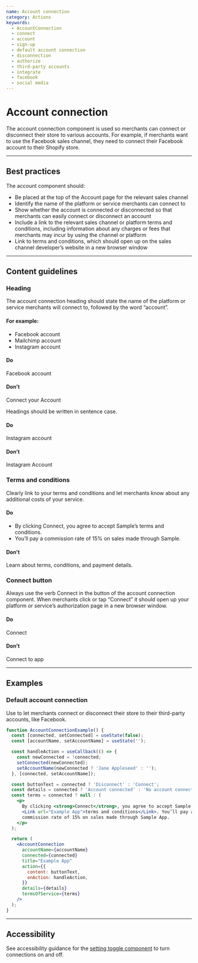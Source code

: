 ```yaml
---
name: Account connection
category: Actions
keywords:
  - AccountConnection
  - connect
  - account
  - sign-up
  - default account connection
  - disconnection
  - authorize
  - third-party accounts
  - integrate
  - facebook
  - social media
---
```


# Account connection

The account connection component is used so merchants can connect or disconnect
their store to various accounts. For example, if merchants want to use the
Facebook sales channel, they need to connect their Facebook
account to their Shopify store.

---

## Best practices

The account component should:

- Be placed at the top of the Account page for the relevant sales channel
- Identify the name of the platform or service merchants can connect to
- Show whether the account is connected or disconnected so that merchants can easily connect or disconnect an account
- Include a link to the relevant sales channel or platform terms and conditions,
  including information about any charges or fees that merchants may incur by
  using the channel or platform
- Link to terms and conditions, which should open up on the sales channel
  developer’s website in a new browser window

---

## Content guidelines

### Heading

The account connection heading should state the name of the platform or service
merchants will connect to, followed by the word “account”.

#### For example:

- Facebook account
- Mailchimp account
- Instagram account

<!-- usagelist -->

#### Do

Facebook account

#### Don’t

Connect your Account

<!-- end -->

Headings should be written in sentence case.

<!-- usagelist -->

#### Do

Instagram account

#### Don’t

Instagram Account

<!-- end -->

### Terms and conditions

Clearly link to your terms and conditions and let merchants know about any additional costs of your service.

<!-- usagelist -->

#### Do

- By clicking Connect, you agree to accept Sample’s terms and conditions.
- You’ll pay a commission rate of 15% on sales made through Sample.

#### Don’t

Learn about terms, conditions, and payment details.

<!-- end -->

### Connect button

Always use the verb Connect in the button of the account connection component. When merchants click or tap “Connect” it should open up your platform or service’s authorization page in a new browser window.

<!-- usagelist -->

#### Do

Connect

#### Don’t

Connect to app

<!-- end -->

---

## Examples

### Default account connection

Use to let merchants connect or disconnect their store to their third-party accounts, like Facebook.

```jsx
function AccountConnectionExample() {
  const [connected, setConnected] = useState(false);
  const [accountName, setAccountName] = useState('');

  const handleAction = useCallback(() => {
    const newConnected = !connected;
    setConnected(newConnected);
    setAccountName(newConnected ? 'Jane Appleseed' : '');
  }, [connected, setAccountName]);

  const buttonText = connected ? 'Disconnect' : 'Connect';
  const details = connected ? 'Account connected' : 'No account connected';
  const terms = connected ? null : (
    <p>
      By clicking <strong>Connect</strong>, you agree to accept Sample App’s{' '}
      <Link url="Example App">terms and conditions</Link>. You’ll pay a
      commission rate of 15% on sales made through Sample App.
    </p>
  );

  return (
    <AccountConnection
      accountName={accountName}
      connected={connected}
      title="Example App"
      action={{
        content: buttonText,
        onAction: handleAction,
      }}
      details={details}
      termsOfService={terms}
    />
  );
}
```

---

## Accessibility

<!-- content-for: web -->

See accessibility guidance for the [setting toggle component](https://polaris.shopify.com/components/actions/setting-toggle) to turn connections on and off.

<!-- /content-for-->
